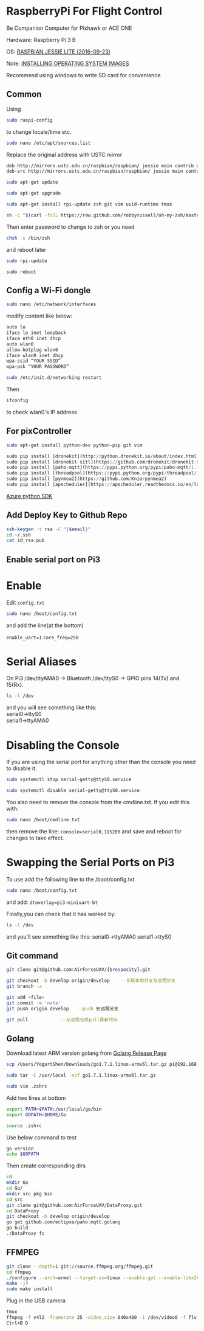# RaspberryPi For Flight Control
Be Companion Computer for Pixhawk or ACE ONE

Hardware: Raspberry Pi 3 B

OS: [RASPBIAN JESSIE LITE (2016-09-23)](https://www.raspberrypi.org/downloads/raspbian/)

Note: [INSTALLING OPERATING SYSTEM IMAGES](https://www.raspberrypi.org/documentation/installation/installing-images/README.md)

Recommend using windows to write SD card for convenience

## Common

Using

```bash
sudo raspi-config
```

to change locale/time etc.

```bash
sudo nano /etc/apt/sources.list
```

Replace the original address with USTC mirror

```bash
deb http://mirrors.ustc.edu.cn/raspbian/raspbian/ jessie main contrib non-free rpi
deb-src http://mirrors.ustc.edu.cn/raspbian/raspbian/ jessie main contrib non-free rpi
```

```bash
sudo apt-get update
```

```bash
sudo apt-get upgrade
```

```bash
sudo apt-get install rpi-update zsh git vim uuid-runtime tmux
```

```bash
sh -c "$(curl -fsSL https://raw.github.com/robbyrussell/oh-my-zsh/master/tools/install.sh)"
```

Then enter password to change to zsh or you need

```bash
chsh -s /bin/zsh
``` 

and reboot later

```bash
sudo rpi-update
```

```
sudo reboot
```

## Config a Wi-Fi dongle

```bash
sudo nano /etc/network/interfaces
```

modify content like below:

```bash
auto lo
iface lo inet loopback
iface eth0 inet dhcp
auto wlan0
allow-hotplug wlan0
iface wlan0 inet dhcp
wpa-ssid “YOUR SSID”
wpa-psk “YOUR PASSWORD”
```

```bash
sudo /etc/init.d/networking restart
```

Then

```bash
ifconfig
```

to check wlan0's IP address

## For pixController
```bash
sudo apt-get install python-dev python-pip git vim
```

```python
sudo pip install [dronekit](http://python.dronekit.io/about/index.html)
sudo pip install [dronekit-sitl](https://github.com/dronekit/dronekit-sitl)
sudo pip install [paho-mqtt](https://pypi.python.org/pypi/paho-mqtt/1.1)
sudo pip install [threadpool](https://pypi.python.org/pypi/threadpool/1.2.6)
sudo pip install [pynmea2](https://github.com/Knio/pynmea2) 
sudo pip install [apscheduler](https://apscheduler.readthedocs.io/en/latest/userguide.html)
```
[Azure python SDK](https://github.com/Azure/azure-sdk-for-python)

## Add Deploy Key to Github Repo

```bash
ssh-keygen -t rsa -C "{$email}"
cd ~/.ssh 
cat id_rsa.pub
```

## Enable serial port on Pi3

# Enable

Edit `config.txt`
```bash
sudo nano /boot/config.txt
```
and add the line(at the bottom)

`enable_uart=1`
`core_freq=250`

# Serial Aliases

On Pi3 
/dev/ttyAMA0 -> Bluetooth
/dev/ttyS0   -> GPIO pins 14(Tx) and 15(Rx).

```bash
ls -l /dev
```
and you will see something like this:   
	serial0->ttyS0  
	serial1->ttyAMA0

# Disabling the Console

If you are using the serial port for anything other than the console you need to disable it.

```bash
sudo systemctl stop serial-getty@ttyS0.service

sudo systemctl disable serial-getty@ttyS0.service

```
You also need to remove the console from the cmdline.txt. If you edit this with:
```bash
sudo nano /boot/cmdline.txt
```
then remove the line: `console=serial0,115200` and save and reboot for changes to take effect.

# Swapping the Serial Ports on Pi3

To use add the following line to the /boot/config.txt
```bash
sudo nano /boot/config.txt
```
and add:
`dtoverlay=pi3-miniuart-bt`

Finally,you can check that it has worked by:
```bash
ls -l /dev
```
and you’ll see something like this:
	serial0->ttyAMA0
	serial1->ttyS0



## Git command
```bash
git clone git@github.com:AirForceUAV/{$resposity}.git

git checkout -b develop origin/develop    --关联本地分支与远程分支
git branch -a    

git add <file>
git commit -m 'note'
git push origin develop   --push 到远程分支

git pull            --从远程仓库pull最新代码

```

## Golang
Download latest ARM version golang from 
[Golang Release Page](https://golang.org/dl/)

```bash
scp /Users/YogurtShen/Downloads/go1.7.1.linux-armv6l.tar.gz pi@192.168.1.16:~

sudo tar -C /usr/local -xzf go1.7.1.linux-armv6l.tar.gz

sudo vim .zshrc
```

Add two lines at bottom

```bash
export PATH=$PATH:/usr/local/go/bin
export GOPATH=$HOME/Go
```

```bash
source .zshrc
```

Use below command to test

```bash
go version
echo $GOPATH
```

Then create corresponding dirs

```bash
cd
mkdir Go
cd Go/
mkdir src pkg bin
cd src
git clone git@github.com:AirForceUAV/DataProxy.git
cd DataProxy
git checkout -b develop origin/develop
go get github.com/eclipse/paho.mqtt.golang
go build
./DataProxy fc
```

## FFMPEG

```bash
git clone --depth=1 git://source.ffmpeg.org/ffmpeg.git
cd ffmpeg
./configure --arch=armel --target-os=linux --enable-gpl --enable-libx264 --enable-nonfree
make -j4
sudo make install
```

Plug in the USB camera

```bash
tmux
ffmpeg -f v4l2 -framerate 25 -video_size 640x480 -i /dev/video0 -f flv rtmp://video.airforceuav.com:1935/live/livestream
Ctrl+B D
```
